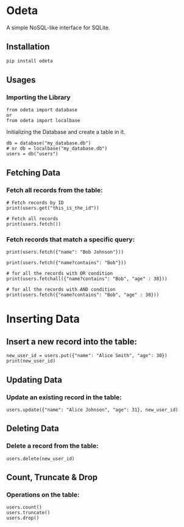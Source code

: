 # Odeta

A simple NoSQL-like interface for SQLite.

## Installation

```bash
pip install odeta
```

## Usages
### Importing the Library

```
from odeta import database
or
from odeta import localbase
```

Initializing the Database and create a table in it.

```
db = database("my_database.db")
# or db = localbase("my_database.db")
users = db("users")
```

## Fetching Data
### Fetch all records from the table:

```
# Fetch records by ID
print(users.get("this_is_the_id")) 

# Fetch all records
print(users.fetch())
```

### Fetch records that match a specific query:

```
print(users.fetch({"name": "Bob Johnson"}))

print(users.fetch({"name?contains": "Bob"}))

# for all the records with OR condition
print(users.fetchall({"name?contains": "Bob", "age" : 30}))

# for all the records with AND condition
print(users.fetch({"name?contains": "Bob", "age" : 30}))
```

# Inserting Data
## Insert a new record into the table:
```
new_user_id = users.put({"name": "Alice Smith", "age": 30})
print(new_user_id)
```

## Updating Data

### Update an existing record in the table:
```
users.update({"name": "Alice Johnson", "age": 31}, new_user_id)
```

## Deleting Data
### Delete a record from the table:
```
users.delete(new_user_id)
```

## Count, Truncate & Drop
### Operations on the table:
```
users.count()
users.truncate()
users.drop()
```

